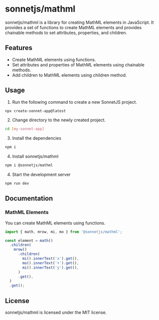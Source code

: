 # sonnetjs/mathml

sonnetjs/mathml is a library for creating MathML elements in JavaScript. It provides a set of functions to create MathML elements and provides chainable methods to set attributes, properties, and children.

## Features

- Create MathML elements using functions.
- Set attributes and properties of MathML elements using chainable methods.
- Add children to MathML elements using children method.

## Usage

1. Run the following command to create a new SonnetJS project.

```bash
npx create-sonnet-app@latest
```

2. Change directory to the newly created project.

```bash
cd [my-sonnet-app]
```

3. Install the dependencies

```bash
npm i
```

4. Install sonnetjs/mathml

```bash
npm i @sonnetjs/mathml
```

4. Start the development server

```bash
npm run dev
```

## Documentation

### MathML Elements

You can create MathML elements using functions.

```typescript
import { math, mrow, mi, mo } from '@sonnetjs/mathml';

const element = math()
  .children(
    mrow()
      .children(
        mi().innerText('x').get(),
        mo().innerText('+').get(),
        mi().innerText('y').get(),
      )
      .get(),
  )
  .get();
```

## License

sonnetjs/mathml is licensed under the MIT license.
